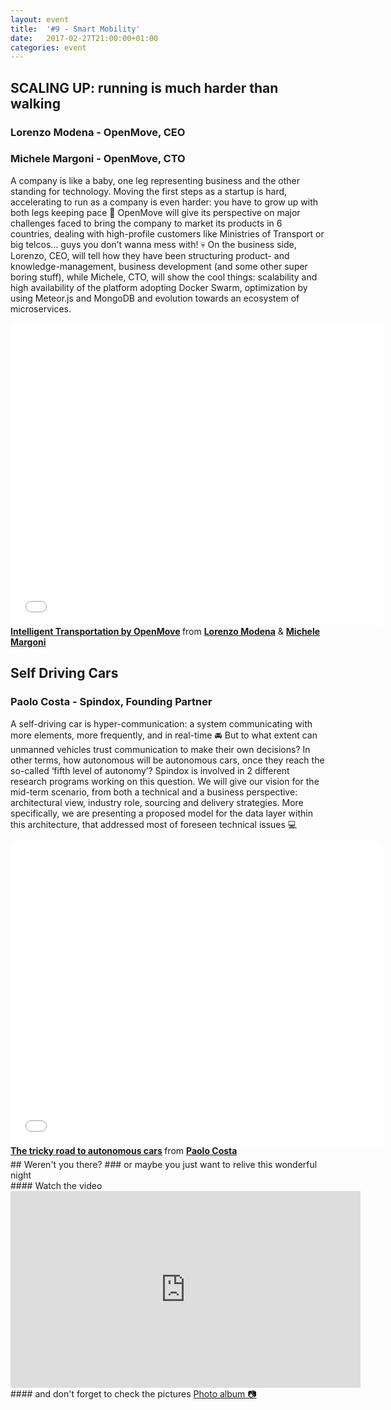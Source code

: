 ```yaml
---
layout: event
title:  '#9 - Smart Mobility'
date:   2017-02-27T21:00:00+01:00
categories: event
---
```


## SCALING UP: running is much harder than walking
### Lorenzo Modena - OpenMove, CEO
### Michele Margoni - OpenMove, CTO

A company is like a baby, one leg representing business and the other standing for technology. Moving the first steps as a startup is hard, accelerating to run as a company is even harder: you have to grow up with both legs keeping pace 🏃
OpenMove will give its perspective on major challenges faced to bring the company to market its products in 6 countries, dealing with high-profile customers like Ministries of Transport or big telcos… guys you don’t wanna mess with! 💀
On the business side, Lorenzo, CEO, will tell how they have been structuring product- and knowledge-management, business development (and some other super boring stuff), while Michele, CTO, will show the cool things: scalability and high availability of the platform adopting Docker Swarm, optimization by using Meteor.js and MongoDB and evolution towards an ecosystem of microservices.

<iframe src="//www.slideshare.net/slideshow/embed_code/key/6pnKMgv3u19McP" width="595" height="485" frameborder="0" marginwidth="0" marginheight="0" scrolling="no" allowfullscreen>
</iframe>
<div style="margin-bottom:5px">
<strong>
<a href="//www.slideshare.net/speckandtech/intelligent-transportation-by-openmove" title="Intelligent Transportation by OpenMove" target="_blank">Intelligent Transportation by OpenMove</a>
</strong> from <strong><a target="_blank" href="//www.linkedin.com/in/lorenzomodena/">Lorenzo Modena</a></strong> &amp; <strong><a target="_blank" href="//www.linkedin.com/in/michelemargoni/">Michele Margoni</a></strong>
</div>

## Self Driving Cars
### Paolo Costa - Spindox, Founding Partner


A self-driving car is hyper-communication: a system communicating with more elements, more frequently, and in real-time 🚘 But to what extent can unmanned vehicles trust communication to make their own decisions? In other terms, how autonomous will be autonomous cars, once they reach the so-called ‘fifth level of autonomy’?
Spindox is involved in 2 different research programs working on this question. We will give our vision for the mid-term scenario, from both a technical and a business perspective: architectural view, industry role, sourcing and delivery strategies. More specifically, we are presenting a proposed model for the data layer within this architecture, that addressed most of foreseen technical issues 💻

<iframe src="//www.slideshare.net/slideshow/embed_code/key/26cILQYoLTKUtI" width="595" height="485" frameborder="0" marginwidth="0" marginheight="0" scrolling="no" allowfullscreen>
</iframe>
<div style="margin-bottom:5px">
<strong>
<a href="//www.slideshare.net/speckandtech/the-tricky-road-to-autonomous-cars" title="The tricky road to autonomous cars" target="_blank">The tricky road to autonomous cars</a>
</strong> from <strong><a target="_blank" href="https://www.linkedin.com/in/paolocostaprofile/">Paolo Costa</a></strong>
</div>
## Weren't you there?
### or maybe you just want to relive this wonderful night
<section class="fb-links">
#### Watch the video
<iframe width="560" height="315" src="https://www.youtube.com/embed/Xp2xCw1Q7vM?start=1480" frameborder="0" allow="accelerometer; autoplay; clipboard-write; encrypted-media; gyroscope; picture-in-picture" allowfullscreen></iframe>
#### and don't forget to check the pictures
<a id="fb_photo_album" class="btn-facebook" target="_blank" href="//www.facebook.com/media/set/?set=a.635296280001664.1073741838.476076519256975&type=1&l=1d01643561">Photo album &#128247;</a>
</section>
